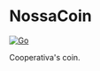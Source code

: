 # NossaCoin 

[![Go](https://github.com/cfilipemendes/nossacoin/actions/workflows/go.yml/badge.svg)](https://github.com/cfilipemendes/nossacoin/actions/workflows/go.yml)

Cooperativa's coin.

